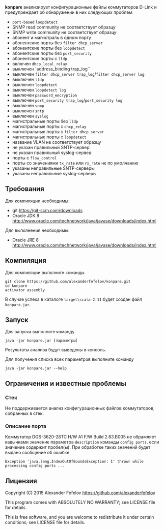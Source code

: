 __konpare__ анализирует конфигурационные файлы коммутаторов D-Link и предупреждает об обнаружении в них следующих проблем:

* `port-based` `loopdetect`
* SNMP read community не соответствует образцу
* SNMP write community не соответствует образцу
* абонент и магистраль в одном порту
* абонентские порты без `filter dhcp_server`
* абонентские порты без `loopdetect`
* абонентские порты без `port_security`
* абонентские порты с `lldp`
* включен `dhcp_local_relay`
* выключен `address_binding trap_log``
* выключен `filter dhcp_server trap_log`/`filter dhcp_server log`
* выключен `lldp`
* выключен `loopdetect`
* выключен `loopdetect log`
* выключен `password_encryption`
* выключен `port_security trap_log`/`port_security log`
* выключен `snmp`
* выключен `sntp`
* выключен `syslog`
* магистральные порты без `lldp`
* магистральные порты с `dhcp_relay`
* магистральные порты с `filter dhcp_server`
* магистральные порты с `loopdetect`
* название VLAN не соответствует образцу
* не указан правильный SNTP-сервер
* не указан правильный syslog-сервер
* порты с `flow_control`
* порты со значениями `tx_rate` или `rx_rate` не по умолчанию
* указаны неправильные SNTP-серверы
* указаны неправильные syslog-серверы

## Требования

Для компиляции необходимы:

* git <https://git-scm.com/downloads>
* Oracle JDK 8 <http://www.oracle.com/technetwork/java/javase/downloads/index.html>

Для выполнения необходимы:

* Oracle JRE 8 <http://www.oracle.com/technetwork/java/javase/downloads/index.html>

## Компиляция

Для компиляции выполните команды

    git clone https://github.com/alexanderfefelov/konpare.git
    cd konpare
    activator assembly

В случае успеха в каталоге `target\scala-2.11` будет создан файл `konpare.jar`.

## Запуск

Для запуска выполните команду

    java -jar konpare.jar [параметры]

Результаты анализа будут выведены в консоль.

Для получения списка всех параметров выполните команду

    java -jar konpare.jar --help

## Ограничения и известные проблемы

### Стек

Не поддерживается анализ конфигурационных файлов коммутаторов, собранных в стек.

### Описание порта

Коммутатор DGS-3620-28TC H/W A1 F/W Build 2.63.B005 не обрамляет кавычками значение параметра `description` команды `config ports`, если значение содержит пробел(ы). При обработке таких значений будет выдано сообщение об ошибке:

    Exception 'java.lang.IndexOutOfBoundsException: 1' thrown while processing config ports ...

## Лицензия

Copyright (C) 2015 Alexander Fefelov <https://github.com/alexanderfefelov>

This program comes with ABSOLUTELY NO WARRANTY; see LICENSE file for details.

This is free software, and you are welcome to redistribute it under certain conditions; see LICENSE file for details.